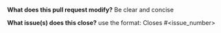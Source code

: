 **What does this pull request modify?**
Be clear and concise 

**What issue(s) does this close?**
use the format:
Closes #<issue_number>
